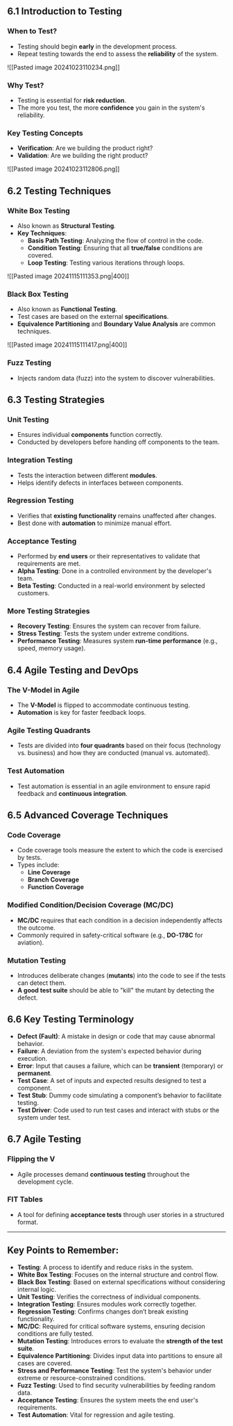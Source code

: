 ## 6.1 Introduction to Testing
### When to Test?
- Testing should begin **early** in the development process.
- Repeat testing towards the end to assess the **reliability** of the system.

![[Pasted image 20241023110234.png]]
### Why Test?
- Testing is essential for **risk reduction**.
- The more you test, the more **confidence** you gain in the system's reliability.
### Key Testing Concepts
- **Verification**: Are we building the product right?
- **Validation**: Are we building the right product?

![[Pasted image 20241023112806.png]]
## 6.2 Testing Techniques
### White Box Testing
- Also known as **Structural Testing**.
- **Key Techniques**:
  - **Basis Path Testing**: Analyzing the flow of control in the code.
  - **Condition Testing**: Ensuring that all **true/false** conditions are covered.
  - **Loop Testing**: Testing various iterations through loops.

![[Pasted image 20241115111353.png|400]]

### Black Box Testing
- Also known as **Functional Testing**.
- Test cases are based on the external **specifications**.
- **Equivalence Partitioning** and **Boundary Value Analysis** are common techniques.

![[Pasted image 20241115111417.png|400]]

### Fuzz Testing
- Injects random data (fuzz) into the system to discover vulnerabilities.

## 6.3 Testing Strategies
### Unit Testing
- Ensures individual **components** function correctly.
- Conducted by developers before handing off components to the team.
### Integration Testing
- Tests the interaction between different **modules**.
- Helps identify defects in interfaces between components.
### Regression Testing
- Verifies that **existing functionality** remains unaffected after changes.
- Best done with **automation** to minimize manual effort.
### Acceptance Testing
- Performed by **end users** or their representatives to validate that requirements are met.
- **Alpha Testing**: Done in a controlled environment by the developer's team.
- **Beta Testing**: Conducted in a real-world environment by selected customers.
### More Testing Strategies
- **Recovery Testing**: Ensures the system can recover from failure.
- **Stress Testing**: Tests the system under extreme conditions.
- **Performance Testing**: Measures system **run-time performance** (e.g., speed, memory usage).

## 6.4 Agile Testing and DevOps
### The V-Model in Agile
- The **V-Model** is flipped to accommodate continuous testing.
- **Automation** is key for faster feedback loops.
### Agile Testing Quadrants
- Tests are divided into **four quadrants** based on their focus (technology vs. business) and how they are conducted (manual vs. automated).
### Test Automation
- Test automation is essential in an agile environment to ensure rapid feedback and **continuous integration**.

## 6.5 Advanced Coverage Techniques
### Code Coverage
- Code coverage tools measure the extent to which the code is exercised by tests.
- Types include:
  - **Line Coverage**
  - **Branch Coverage**
  - **Function Coverage**
### Modified Condition/Decision Coverage (MC/DC)
- **MC/DC** requires that each condition in a decision independently affects the outcome.
- Commonly required in safety-critical software (e.g., **DO-178C** for aviation).
### Mutation Testing
- Introduces deliberate changes (**mutants**) into the code to see if the tests can detect them.
- **A good test suite** should be able to "kill" the mutant by detecting the defect.

## 6.6 Key Testing Terminology
- **Defect (Fault)**: A mistake in design or code that may cause abnormal behavior.
- **Failure**: A deviation from the system's expected behavior during execution.
- **Error**: Input that causes a failure, which can be **transient** (temporary) or **permanent**.
- **Test Case**: A set of inputs and expected results designed to test a component.
- **Test Stub**: Dummy code simulating a component’s behavior to facilitate testing.
- **Test Driver**: Code used to run test cases and interact with stubs or the system under test.

## 6.7 Agile Testing
### Flipping the V
- Agile processes demand **continuous testing** throughout the development cycle.
### FIT Tables
- A tool for defining **acceptance tests** through user stories in a structured format.

---

## Key Points to Remember:

- **Testing**: A process to identify and reduce risks in the system.
- **White Box Testing**: Focuses on the internal structure and control flow.
- **Black Box Testing**: Based on external specifications without considering internal logic.
- **Unit Testing**: Verifies the correctness of individual components.
- **Integration Testing**: Ensures modules work correctly together.
- **Regression Testing**: Confirms changes don’t break existing functionality.
- **MC/DC**: Required for critical software systems, ensuring decision conditions are fully tested.
- **Mutation Testing**: Introduces errors to evaluate the **strength of the test suite**.
- **Equivalence Partitioning**: Divides input data into partitions to ensure all cases are covered.
- **Stress and Performance Testing**: Test the system's behavior under extreme or resource-constrained conditions.
- **Fuzz Testing**: Used to find security vulnerabilities by feeding random data.
- **Acceptance Testing**: Ensures the system meets the end user's requirements.
- **Test Automation**: Vital for regression and agile testing.